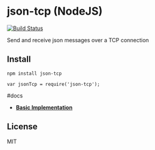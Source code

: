 # json-tcp (NodeJS)

[![Build Status](https://travis-ci.org/boljen/node-json-tcp.svg?branch=new_full_implementation)](https://travis-ci.org/boljen/node-json-tcp)

Send and receive json messages over a TCP connection

## Install

    npm install json-tcp

    var jsonTcp = require('json-tcp');

#docs

* [**Basic Implementation**](docs/basic.md)

## License

MIT
